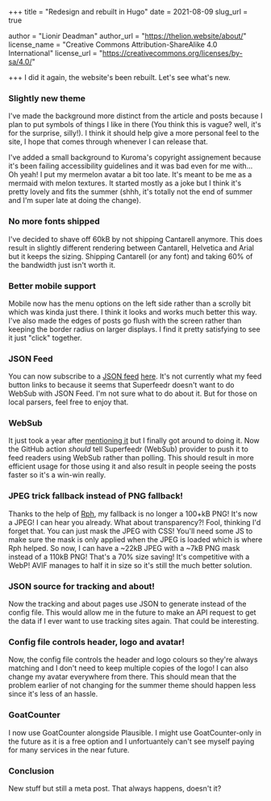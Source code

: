 +++
title = "Redesign and rebuilt in Hugo"
date = 2021-08-09
slug_url = true

author = "Lionir Deadman"
author_url = "https://thelion.website/about/"
license_name = "Creative Commons Attribution-ShareAlike 4.0 International"
license_url = "https://creativecommons.org/licenses/by-sa/4.0/"

+++
I did it again, the website's been rebuilt. Let's see what's new.
<!--more-->

### Slightly new theme

I've made the background more distinct from the article and posts because I plan to put symbols of things I like in there (You think this is vague? well, it's for the surprise, silly!).
I think it should help give a more personal feel to the site, I hope that comes through whenever I can release that.

I've added a small background to Kuroma's copyright assignement because it's been failing accessibility guidelines and it was bad even for me with... Oh yeah! 
I put my mermelon avatar a bit too late. It's meant to be me as a mermaid with melon textures. It started mostly as a joke but I think it's pretty
lovely and fits the summer (shhh, it's totally not the end of summer and I'm super late at doing the change).

### No more fonts shipped

I've decided to shave off 60kB by not shipping Cantarell anymore. This does result in slightly different rendering between Cantarell, Helvetica and Arial but
it keeps the sizing. Shipping Cantarell (or any font) and taking 60% of the bandwidth just isn't worth it.

### Better mobile support

Mobile now has the menu options on the left side rather than a scrolly bit which was kinda just there. I think it looks and works much better this way. I've also made
the edges of posts go flush with the screen rather than keeping the border radius on larger displays. I find it pretty satisfying to see it just "click" together.

### JSON Feed

You can now subscribe to a [JSON feed](jsonfeed.org/) [here](/feed.json). It's not currently what my feed button links to because it seems that Superfeedr doesn't
want to do WebSub with JSON Feed. I'm not sure what to do about it. But for those on local parsers, feel free to enjoy that.

### WebSub

It just took a year after [mentioning it](/2020-10-21/) but I finally got around to doing it. Now the GitHub action *should* tell Superfeedr (WebSub) provider
to push it to feed readers using WebSub rather than polling. This should result in more efficient usage for those using it and also result in people seeing the posts
faster so it's a win-win really.

### JPEG trick fallback instead of PNG fallback!

Thanks to the help of [Rph](https://rph.space/), my fallback is no longer a 100+kB PNG! It's now a JPEG! I can hear you already. What about transparency?! Fool, thinking
I'd forget that. You can just mask the JPEG with CSS! You'll need some JS to make sure the mask is only applied when the JPEG is loaded which is where Rph helped. So now,
I can have a ~22kB JPEG with a ~7kB PNG mask instead of a 110kB PNG! That's a 70% size saving! It's competitive with a WebP! AVIF manages to half it in size so it's still the much
better solution.

### JSON source for tracking and about!

Now the tracking and about pages use JSON to generate instead of the config file. This would allow me in the future to make an API request to get the data if I ever want
to use tracking sites again. That could be interesting.

### Config file controls header, logo and avatar!

Now, the config file controls the header and logo colours so they're always matching and I don't need to keep multiple copies of the logo! I can also change my avatar everywhere
from there. This should mean that the problem earlier of not changing for the summer theme should happen less since it's less of an hassle.

### GoatCounter

I now use GoatCounter alongside Plausible. I might use GoatCounter-only in the future as it is a free option and I unfortuantely can't see myself paying
for many services in the near future.

### Conclusion

New stuff but still a meta post. That always happens, doesn't it?
